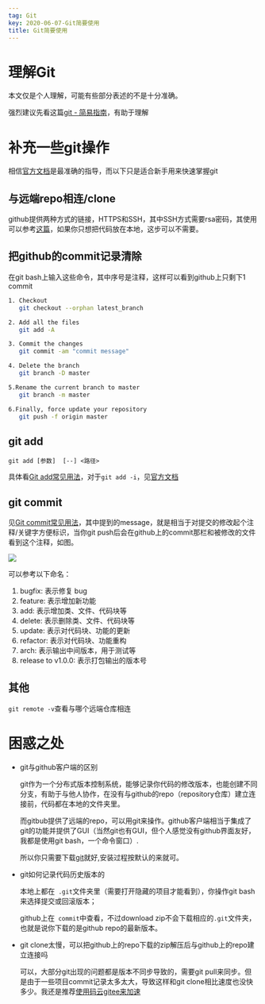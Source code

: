 ```yaml
---
tag: Git
key: 2020-06-07-Git简要使用
title: Git简要使用
---
```


# 理解Git

本文仅是个人理解，可能有些部分表述的不是十分准确。

强烈建议先看这篇[git - 简易指南](https://www.bootcss.com/p/git-guide/)，有助于理解

# 补充一些git操作

相信[官方文档](https://git-scm.com/book/zh/v2)是最准确的指导，而以下只是适合新手用来快速掌握git

## 与远端repo相连/clone

github提供两种方式的链接，HTTPS和SSH，其中SSH方式需要rsa密码，其使用可以参考[这篇](https://blog.csdn.net/lixiuxiu2017/article/details/79495884)，如果你只想把代码放在本地，这步可以不需要。

## 把github的commit记录清除

在git bash上输入这些命令，其中序号是注释，这样可以看到github上只剩下1 commit

```bash
1. Checkout
   git checkout --orphan latest_branch

2. Add all the files
   git add -A

3. Commit the changes
   git commit -am "commit message"

4. Delete the branch
   git branch -D master

5.Rename the current branch to master
   git branch -m master

6.Finally, force update your repository
   git push -f origin master
```

##  git add

`git add [参数]  [--] <路径>`

具体看[Git add常见用法]()，对于`git add -i`，见[官方文档](https://git-scm.com/book/zh/v2/Git-工具-交互式暂存)

## git commit

见[Git commit常见用法](https://www.cnblogs.com/qianqiannian/p/6005628.html)，其中提到的message，就是相当于对提交的修改起个注释/关键字方便标识，当你git push后会在github上的commit那栏和被修改的文件看到这个注释，如图。

![](https://xdo0.github.io/imgsrc/commit.jpg)

可以参考以下命名：

1. bugfix: 表示修复 bug
2. feature: 表示增加新功能 
3. add: 表示增加类、文件、代码块等
4. delete: 表示删除类、文件、代码块等
5. update: 表示对代码块、功能的更新
6. refactor: 表示对代码块、功能重构
7. arch: 表示输出中间版本，用于测试等
8. release to v1.0.0: 表示打包输出的版本号

## 其他

`git remote -v`查看与哪个远端仓库相连

# 困惑之处

* git与github客户端的区别

  git作为一个分布式版本控制系统，能够记录你代码的修改版本，也能创建不同分支，有助于与他人协作，在没有与github的repo（repository仓库）建立连接前，代码都在本地的文件夹里。

  而gitbub提供了远端的repo，可以用git来操作。github客户端相当于集成了git的功能并提供了GUI（当然git也有GUI，但个人感觉没有github界面友好，我都是使用git bash，一个命令窗口）.

  所以你只需要下载[git](https://git-scm.com/downloads)就好,安装过程按默认的来就可。

* git如何记录代码历史版本的

  本地上都在` .git`文件夹里（需要打开隐藏的项目才能看到），你操作git bash来选择提交或回滚版本；

  github上在` commit`中查看，不过download zip不会下载相应的`.git`文件夹，也就是说你下载的是github repo的最新版本。

* git clone太慢，可以把github上的repo下载的zip解压后与github上的repo建立连接吗

  可以，大部分git出现的问题都是版本不同步导致的，需要git pull来同步。但是由于一些项目commit记录太多太大，导致这样和git clone相比速度也没快多少。我还是推荐[使用码云gitee来加速](https://www.pianshen.com/article/15551019706/#4GitHub_29)

  

  